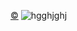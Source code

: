 [©](https://www.tumblr.com/mattastr0phic)
![hgghjghj](https://github.com/user-attachments/assets/a5d3f4bd-9db5-4db8-8197-001d4cfce8b8)



